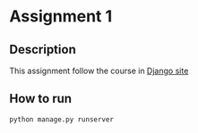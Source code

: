 # Assignment 1

## Description

This assignment follow the course in [Django site](https://www.djangoproject.com/start/)


## How to run
```
python manage.py runserver
```
